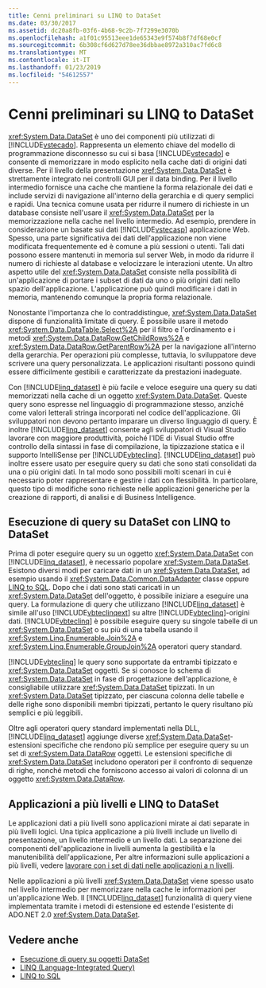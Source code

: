 ```yaml
---
title: Cenni preliminari su LINQ to DataSet
ms.date: 03/30/2017
ms.assetid: dc20a8fb-03f6-4b68-9c2b-7f7299e3070b
ms.openlocfilehash: a1f01c95513eee1de65343e9f574b8f7df68e0cf
ms.sourcegitcommit: 6b308cf6d627d78ee36dbbae8972a310ac7fd6c8
ms.translationtype: MT
ms.contentlocale: it-IT
ms.lasthandoff: 01/23/2019
ms.locfileid: "54612557"
---
```

# <a name="linq-to-dataset-overview"></a>Cenni preliminari su LINQ to DataSet
<xref:System.Data.DataSet> è uno dei componenti più utilizzati di [!INCLUDE[vstecado](../../../../includes/vstecado-md.md)]. Rappresenta un elemento chiave del modello di programmazione disconnesso su cui si basa [!INCLUDE[vstecado](../../../../includes/vstecado-md.md)] e consente di memorizzare in modo esplicito nella cache dati di origini dati diverse. Per il livello della presentazione <xref:System.Data.DataSet> è strettamente integrato nei controlli GUI per il data binding. Per il livello intermedio fornisce una cache che mantiene la forma relazionale dei dati e include servizi di navigazione all'interno della gerarchia e di query semplici e rapidi. Una tecnica comune usata per ridurre il numero di richieste in un database consiste nell'usare il <xref:System.Data.DataSet> per la memorizzazione nella cache nel livello intermedio. Ad esempio, prendere in considerazione un basate sui dati [!INCLUDE[vstecasp](../../../../includes/vstecasp-md.md)] applicazione Web. Spesso, una parte significativa dei dati dell'applicazione non viene modificata frequentemente ed è comune a più sessioni o utenti. Tali dati possono essere mantenuti in memoria sul server Web, in modo da ridurre il numero di richieste al database e velocizzare le interazioni utente. Un altro aspetto utile del <xref:System.Data.DataSet> consiste nella possibilità di un'applicazione di portare i subset di dati da uno o più origini dati nello spazio dell'applicazione. L'applicazione può quindi modificare i dati in memoria, mantenendo comunque la propria forma relazionale.  
  
 Nonostante l'importanza che lo contraddistingue, <xref:System.Data.DataSet> dispone di funzionalità limitate di query. È possibile usare il metodo <xref:System.Data.DataTable.Select%2A> per il filtro e l'ordinamento e i metodi <xref:System.Data.DataRow.GetChildRows%2A> e <xref:System.Data.DataRow.GetParentRow%2A> per la navigazione all'interno della gerarchia. Per operazioni più complesse, tuttavia, lo sviluppatore deve scrivere una query personalizzata. Le applicazioni risultanti possono quindi essere difficilmente gestibili e caratterizzate da prestazioni inadeguate.  
  
 Con [!INCLUDE[linq_dataset](../../../../includes/linq-dataset-md.md)] è più facile e veloce eseguire una query su dati memorizzati nella cache di un oggetto <xref:System.Data.DataSet>. Queste query sono espresse nel linguaggio di programmazione stesso, anziché come valori letterali stringa incorporati nel codice dell'applicazione. Gli sviluppatori non devono pertanto imparare un diverso linguaggio di query. È inoltre [!INCLUDE[linq_dataset](../../../../includes/linq-dataset-md.md)] consente agli sviluppatori di Visual Studio lavorare con maggiore produttività, poiché l'IDE di Visual Studio offre controllo della sintassi in fase di compilazione, la tipizzazione statica e il supporto IntelliSense per [!INCLUDE[vbteclinq](../../../../includes/vbteclinq-md.md)]. [!INCLUDE[linq_dataset](../../../../includes/linq-dataset-md.md)] può inoltre essere usato per eseguire query su dati che sono stati consolidati da una o più origini dati. In tal modo sono possibili molti scenari in cui è necessario poter rappresentare e gestire i dati con flessibilità. In particolare, questo tipo di modifiche sono richieste nelle applicazioni generiche per la creazione di rapporti, di analisi e di Business Intelligence.  
  
## <a name="querying-datasets-using-linq-to-dataset"></a>Esecuzione di query su DataSet con LINQ to DataSet  
 Prima di poter eseguire query su un oggetto <xref:System.Data.DataSet> con [!INCLUDE[linq_dataset](../../../../includes/linq-dataset-md.md)], è necessario popolare <xref:System.Data.DataSet>. Esistono diversi modi per caricare dati in un <xref:System.Data.DataSet>, ad esempio usando il <xref:System.Data.Common.DataAdapter> classe oppure [LINQ to SQL](../../../../docs/framework/data/adonet/sql/linq/index.md). Dopo che i dati sono stati caricati in un <xref:System.Data.DataSet> dell'oggetto, è possibile iniziare a eseguire una query. La formulazione di query che utilizzano [!INCLUDE[linq_dataset](../../../../includes/linq-dataset-md.md)] è simile all'uso [!INCLUDE[vbteclinqext](../../../../includes/vbteclinqext-md.md)] su altre [!INCLUDE[vbteclinq](../../../../includes/vbteclinq-md.md)]-origini dati. [!INCLUDE[vbteclinq](../../../../includes/vbteclinq-md.md)] è possibile eseguire query su singole tabelle di un <xref:System.Data.DataSet> o su più di una tabella usando il <xref:System.Linq.Enumerable.Join%2A> e <xref:System.Linq.Enumerable.GroupJoin%2A> operatori query standard.  
  
 [!INCLUDE[vbteclinq](../../../../includes/vbteclinq-md.md)] le query sono supportate da entrambi tipizzato e <xref:System.Data.DataSet> oggetti. Se si conosce lo schema di <xref:System.Data.DataSet> in fase di progettazione dell'applicazione, è consigliabile utilizzare <xref:System.Data.DataSet> tipizzati. In un <xref:System.Data.DataSet> tipizzato, per ciascuna colonna delle tabelle e delle righe sono disponibili membri tipizzati, pertanto le query risultano più semplici e più leggibili.  
  
 Oltre agli operatori query standard implementati nella DLL, [!INCLUDE[linq_dataset](../../../../includes/linq-dataset-md.md)] aggiunge diverse <xref:System.Data.DataSet>-estensioni specifiche che rendono più semplice per eseguire query su un set di <xref:System.Data.DataRow> oggetti. Le estensioni specifiche di <xref:System.Data.DataSet> includono operatori per il confronto di sequenze di righe, nonché metodi che forniscono accesso ai valori di colonna di un oggetto <xref:System.Data.DataRow>.  
  
## <a name="n-tier-applications-and-linq-to-dataset"></a>Applicazioni a più livelli e LINQ to DataSet  
 Le applicazioni dati a più livelli sono applicazioni mirate ai dati separate in più livelli logici. Una tipica applicazione a più livelli include un livello di presentazione, un livello intermedio e un livello dati. La separazione dei componenti dell'applicazione in livelli aumenta la gestibilità e la manutenibilità dell'applicazione, Per altre informazioni sulle applicazioni a più livelli, vedere [lavorare con i set di dati nelle applicazioni a n livelli](/visualstudio/data-tools/work-with-datasets-in-n-tier-applications).  
  
 Nelle applicazioni a più livelli <xref:System.Data.DataSet> viene spesso usato nel livello intermedio per memorizzare nella cache le informazioni per un'applicazione Web. Il [!INCLUDE[linq_dataset](../../../../includes/linq-dataset-md.md)] funzionalità di query viene implementata tramite i metodi di estensione ed estende l'esistente di ADO.NET 2.0 <xref:System.Data.DataSet>.  
  
## <a name="see-also"></a>Vedere anche
- [Esecuzione di query su oggetti DataSet](../../../../docs/framework/data/adonet/querying-datasets-linq-to-dataset.md)
- [LINQ (Language-Integrated Query)](https://msdn.microsoft.com/library/a73c4aec-5d15-4e98-b962-1274021ea93d)
- [LINQ to SQL](../../../../docs/framework/data/adonet/sql/linq/index.md)
